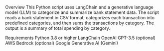 Overview
This Python script uses LangChain and a generative language model (LLM) to categorize and summarize bank statement data. The script reads a bank statement in CSV format, categorizes each transaction into predefined categories, and then sums the transactions by category. The output is a summary of total spending by category.

Requirements
Python 3.8 or higher
LangChain
OpenAI GPT-3.5 (optional)
AWS Bedrock (optional)
Google Generative AI (Gemini)
